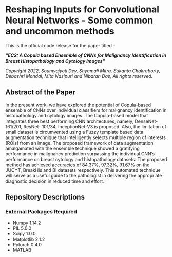 # Reshaping Inputs for Convolutional Neural Networks - Some common and uncommon methods

This is the official code release for the paper titled -

**_"EC2: A Copula based Ensemble of CNNs for Malignancy Identification in Breast Histopathology and Cytology Images"_**

*Copyright 2022, Soumyajyoti Dey, Shyamali Mitra, Sukanta Chakraborty, Debashri Mondal, Mita Nasipuri and Nibaran Das, All rights reserved.*

## Abstract of the Paper
In the present work, we have explored the potential of Copula-based ensemble of CNNs over individual classifiers for malignancy identification in histopathology and cytology images. The Copula-based model that integrates three best performing CNN architectures, namely, DenseNet-161/201, ResNet- 101/34, InceptionNet-V3 is proposed. Also, the limitation of small dataset is circumvented using a Fuzzy template based data augmentation technique that intelligently selects multiple region of interests (ROIs) from an image. The proposed framework of data augmentation amalgamated with the ensemble technique showed a gratifying performance in malignancy prediction surpassing the individual CNN’s performance on breast cytology and histopathology datasets. The proposed method has achieved accuracies of 84.37%, 97.32%, 91.67% on the JUCYT, BreakHis and BI datasets respectively. This automated technique will serve as a useful guide to the pathologist in delivering the appropriate diagnostic decision in reduced time and effort. 

## Repository Descriptions


### External Packages Required
* Numpy 1.14.2
* PIL 5.0.0
* Scipy 1.0.0
* Matplotlib 2.1.2
* Pytorch 0.4.0
* MATLAB

